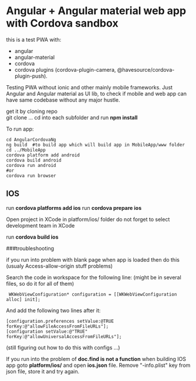 # Angular + Angular material web app with Cordova sandbox    
this is a test PWA with:
 - angular
 - angular-material
 - cordova
 - cordova plugins (cordova-plugin-camera, @havesource/cordova-plugin-push).    
 
Testing PWA without ionic and other mainly mobile frameworks. Just Angular and Angular material as UI lib, to check if mobile and web app can have same codebase without any major hustle.   

get it by cloning repo   
git clone ...
cd into each subfolder and run **npm install**   

To run app:
```
cd AngularCordovaNg 
ng build  #to build app which will build app in MobileApp/www folder 
cd ../MobileApp
cordova platform add android
cordova build android
cordova run android 
#or
cordova run browser 
```

## IOS

run **cordova platforms add ios**
run **cordova prepare ios**

Open project in XCode in platform/ios/ folder 
do not forget to select development team in XCode    
  
run **cordova build ios**

###troubleshooting 

if you run into problem with blank page when app is loaded then do this (usualy Access-allow-origin stuff problems)   

Search the code in workspace for the following line: (might be in several files, so do it for all of them)
```
 WKWebViewConfiguration* configuration = [[WKWebViewConfiguration alloc] init];
```
And add the following two lines after it:
```
[configuration.preferences setValue:@TRUE forKey:@"allowFileAccessFromFileURLs"];
[configuration setValue:@"TRUE" forKey:@"allowUniversalAccessFromFileURLs"];
```
(still figuring out how to do this with configs ...)

If you run into the problem of **doc.find is not a function** when building IOS app goto **platform/ios/** and open **ios.json** file. Remove "-info.plist" key from json file, store it and try again. 

